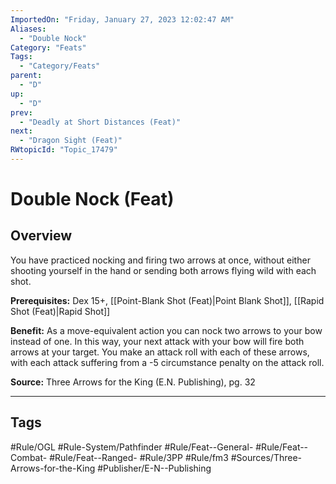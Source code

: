 ```yaml
---
ImportedOn: "Friday, January 27, 2023 12:02:47 AM"
Aliases:
  - "Double Nock"
Category: "Feats"
Tags:
  - "Category/Feats"
parent:
  - "D"
up:
  - "D"
prev:
  - "Deadly at Short Distances (Feat)"
next:
  - "Dragon Sight (Feat)"
RWtopicId: "Topic_17479"
---
```

# Double Nock (Feat)
## Overview
You have practiced nocking and firing two arrows at once, without either shooting yourself in the hand or sending both arrows flying wild with each shot.

**Prerequisites:** Dex 15+, [[Point-Blank Shot (Feat)|Point Blank Shot]], [[Rapid Shot (Feat)|Rapid Shot]]

**Benefit:** As a move-equivalent action you can nock two arrows to your bow instead of one. In this way, your next attack with your bow will fire both arrows at your target. You make an attack roll with each of these arrows, with each attack suffering from a -5 circumstance penalty on the attack roll.

**Source:** Three Arrows for the King (E.N. Publishing), pg. 32


---
## Tags
#Rule/OGL #Rule-System/Pathfinder #Rule/Feat--General- #Rule/Feat--Combat- #Rule/Feat--Ranged- #Rule/3PP #Rule/fm3 #Sources/Three-Arrows-for-the-King #Publisher/E-N--Publishing

